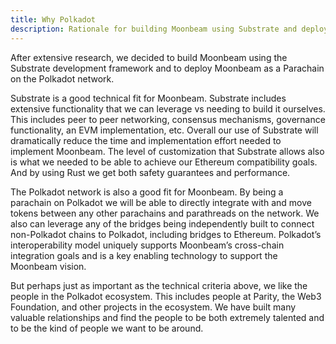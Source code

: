 ```yaml
---
title: Why Polkadot
description: Rationale for building Moonbeam using Substrate and deploying to Polkadot
---
```


After extensive research, we decided to build Moonbeam using the Substrate development framework and to deploy Moonbeam as a Parachain on the Polkadot network. 

Substrate is a good technical fit for Moonbeam. Substrate includes extensive functionality that we can leverage vs needing to build it ourselves. This includes peer to peer networking, consensus mechanisms, governance functionality, an EVM implementation, etc. Overall our use of Substrate will dramatically reduce the time and implementation effort needed to implement Moonbeam.  The level of customization that Substrate allows also is what we needed to be able to achieve our Ethereum compatibility goals.  And by using Rust we get both safety guarantees and performance. 

The Polkadot network is also a good fit for Moonbeam.  By being a parachain on Polkadot we will be able to directly integrate with and move tokens between any other parachains and parathreads on the network. We also can leverage any of the bridges being independently built to connect non-Polkadot chains to Polkadot, including bridges to Ethereum. Polkadot’s interoperability model uniquely supports Moonbeam’s cross-chain integration goals and is a key enabling technology to support the Moonbeam vision.

But perhaps just as important as the technical criteria above, we like the people in the Polkadot ecosystem.  This includes people at Parity, the Web3 Foundation, and other projects in the ecosystem.  We have built many valuable relationships and find the people to be both extremely talented and to be the kind of people we want to be around.

